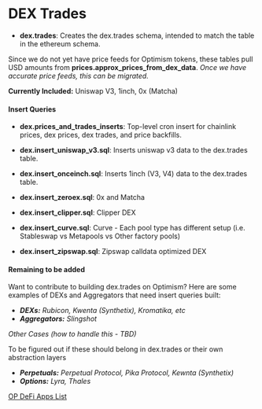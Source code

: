 # DEX Trades

- **dex.trades**: Creates the dex.trades schema, intended to match the table in the ethereum schema. 

Since we do not yet have price feeds for Optimism tokens, these tables pull USD amounts from **prices.approx_prices_from_dex_data**. *Once we have accurate price feeds, this can be migrated.*

**Currently Included:** Uniswap V3, 1inch, 0x (Matcha)

#### Insert Queries
- **dex.prices_and_trades_inserts**: Top-level cron insert for chainlink prices, dex prices, dex trades, and price backfills.

- **dex.insert_uniswap_v3.sql**: Inserts uniswap v3 data to the dex.trades table.
- **dex.insert_onceinch.sql**: Inserts 1inch (V3, V4) data to the dex.trades table.
- **dex.insert_zeroex.sql**: 0x and Matcha
- **dex.insert_clipper.sql**: Clipper DEX
- **dex.insert_curve.sql**: Curve - Each pool type has different setup (i.e. Stableswap vs Metapools vs Other factory pools)
- **dex.insert_zipswap.sql**: Zipswap calldata optimized DEX

#### Remaining to be added
Want to contribute to building dex.trades on Optimism? Here are some examples of DEXs and Aggregators that need insert queries built:
- _**DEXs:** Rubicon, Kwenta (Synthetix), Kromatika, etc_
- _**Aggregators:** Slingshot_

_Other Cases (how to handle this - TBD)_

To be figured out if these should belong in dex.trades or their own abstraction layers
- _**Perpetuals:** Perpetual Protocol, Pika Protocol, Kewnta (Synthetix)_
- _**Options:** Lyra, Thales_

[OP DeFi Apps List](https://www.optimism.io/apps/defi)
